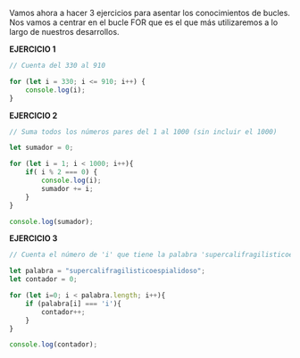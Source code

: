Vamos ahora a hacer 3 ejercicios para asentar los conocimientos de bucles. Nos vamos a centrar en el bucle FOR que es el que más utilizaremos a lo largo de nuestros desarrollos.

**EJERCICIO 1**

```js
// Cuenta del 330 al 910

for (let i = 330; i <= 910; i++) {
    console.log(i);
}
```

**EJERCICIO 2**

```js
// Suma todos los números pares del 1 al 1000 (sin incluir el 1000)

let sumador = 0;

for (let i = 1; i < 1000; i++){
    if( i % 2 === 0) {   
        console.log(i);
        sumador += i;
    }
}

console.log(sumador);
```

**EJERCICIO 3**

```js
// Cuenta el número de 'i' que tiene la palabra 'supercalifragilisticoespialidoso’

let palabra = "supercalifragilisticoespialidoso";
let contador = 0;

for (let i=0; i < palabra.length; i++){
    if (palabra[i] === 'i'){
        contador++;
    }
}

console.log(contador);
```
